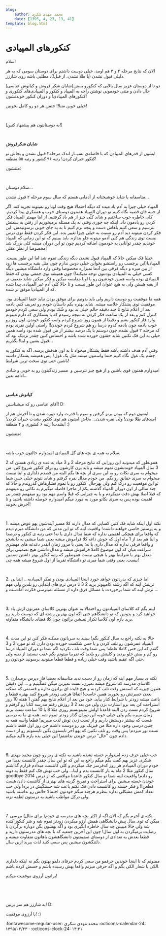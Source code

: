 ```yaml
---
blog:
    author: محمد مهدی شکری
    date: [1395, 4, 23, 13, 41]
template: blog.html
---
```

# کنکورهای المپیادی

<div class="cnt">
<p>سلام!</p>
<p>الان که نتایج مرحله ۲ و ۳ هم اومد، خیلی دوست داشتم برای دوستان سومی که به هر دلیلی قبول نشدن (یا طلا نشدن، از قبل!)، مطلبی باشه روی شاززز. </p>
<p>دو تا از دوستان عزیز سال بالایی که کنکورو بستن(شایان شکر فروش و کیانوش عباسی) حال دادن و متنی خودمونی نوشتن راجه به المپیاد و کنکور و المپیادی‌های کنکوری و کنکورهای المپیادی! و دوران کنکور خوندنشون!</p>
<p>خیلی خوبن متنا!! حتمن هر دو رو کامل بخونین! </p>
<p><br/></p>
<p>(به دوستانتون هم پیشنهاد کنین!)</p>
<p><br/></p>
<p><b>شایان شکرفروش</b></p>
<p>ایشون از قدرهای المپیادن که با فاصله‌ی بسیــار اندک مرحله۲ قبول نشدن و بجاش تو کنکور جبران کردن! رتبه ۹۶ کشور و رتبه ۵۵ منطقه!</p>
<p>متنشون:</p>
<p><br/></p>
<p>سلام دوستان...  </p>
<p>متاسفانه یا شاید خوشبختانه از آدمایی هستم که سال سوم مرحله ٢ قبول نشدن...</p>
<p>المپیاد خیلی چیزا به آدم یاد میده که دیگه احتمالا هیچ وقت اونا رو نمیتونه تجربه کنه. اگر از جنبه فان قضیه نگاه کنیم تو دوران المپیاد هممون دوستای خوب و همفکری پیدا کردیم. کلی خاطره خوب ساختیم و شاید کلّی چیز از هم یاد گرفتیم. از اینا مهمتر المپیاد فکر کردن رو یادمون داد. اینکه چه جوری وقتی به یک مسئله برمیخوریم از رفتن به سمتش نترسیم و سعی کنیم باهاش دست و پنجه نرم کنیم تا به یه جای خوبی برسونیمش. این فکر کردن میتونه دید آدم رو نسبت به خیلی چیزا تغییر بده. این فکر کردن فقط توی درس نیست توی زندگی هم کلی آدمو میتونه جلو بندازه. باید ببینیم که تو این زمانی که المپیاد خوندیم چقدر توانایی به خودمون اضافه کردیم چون تو این دوران میشه کلی بزرگ شد مخصوصا از نظر عقلی!</p>
<p>خیلیا فک میکنن حالا که المپیاد قبول نشدن دیگه زندگی تموم شد اما این طور نیست. المپیادیا(این برچسب رو راستشو بخواین خیلی دوس ندارم چون مثل بقیه برچسب ها زود از بین میره و دیگه فرقی بین آدما نمیزاره مخصوصا وقتی وارد دانشگاه میشین دیگه کسی خیلی به المپیادی بودنتون توجه نمیکنه!) چون همیشه توی جمعی بودن که فقط المپیادی بوده واسه همین خودشون رو با اونا مقایسه میکنن و فکر میکنن شاید ضعیف تر از بقیه هستن ولی به هیچ عنوان این طور نیست و تا حالا کلی آدم غیر المپیادی پیدا شده که از المپیادیا موفق تر شده.</p>
<p>همه ما موفقیت رو دوست داریم ولی باید بدونیم برای موفق بودن نباید حتما المپیادی بود. موفقیت توی پشتکار خلاصه میشه. شاید بهتره یکم داستان خودم رو تعریف کنم. یادمه بعد از اعلام نتایج تا چند دقیقه حالم خیلی بد بود و شُک بودم ولی سعی کردم خودمو کنترل کنم و بعد از یک ساعت فکر کردن به نتیجه رسیدم که با پشتکاری که دارم میتونم وارد فاز کنکور بشم و دقیقا از همون روز شروع کردم واسه کنکور خوندن. اون روز رو خوب یادمه چون یادمه کدوم درسا رو هم شروع کردم خوندن!! راستی اولین نفری بودم که مرحله ٢ قبول نشدم چون دوستم با یک درصد بیشتر از من قبول شده بود واسه همین خیلی به این فک نکنین شاید حقتون خورده شده باشه و احساس کنین چقدر نزدیک بود که قبول بشین و اینا! بگذریم...</p>
<p>وقتی آدم هدف داشته باشه فقط پشتکار میخواد تا به اون هدفش برسه. اگه به کنکور به چشم یک غول نگاه کنیم حتما واسمون میشه مثل یک غول!  پس همیشه پشتکار داشته باشین حتی توی سخت ترین شرایط!</p>
<p>امیدوارم همتون قوی باشین و از هیچ چیز نترسین و  مسیر زندگیتون رو به خوبی و شادی ادامه بدین...</p>
<p><br/></p>
<p><b>کیانوش عباسی</b></p>
<p>آقای عباسی رو که میشناسین! D:</p>
<p>ایشون دوم که بودن برنز گرفتن و سوم با قدرت وارد دوره شدن و تا آخرش هم از امیدهای طلا بودن! ولی نقره شدن... بجاش ایشون هم توی کنکور بشدت جبران کردن! بشدت! رتبه ۶ کشوری و ۴ منطقه! :)</p>
<p>متنشون:</p>
<p><br/></p>
<p>سلام به همه ی بچه های گل المپیادی امیدوارم حالتون خوب باشه.</p>
<p>همونطور که میدونید این روزایی که نتایج مرحله 2 و 3 میاد یه عده ی زیادی هستن که 2 3 سال المپیاد خوندنشون تموم میشه و باید برن کارشون رو برای کنکور شروع کنن. من میخوام یه سری نکات رو به این سری از بچه ها بگم البته من قصدم دلداری و اینا نیست میخوام یه سری حقایق رو بگم. من خودم مدال نقره گرفتم و شاید نتونم خیلی حس شما تو این موقعیت رو درک کنم ولی بهرحال  کنکور رو با تموم فشارهاش گذروندم و حالا که چند سالی از اون دوران المپیاد گذشته یکم از ماجرا فاصله میگیرم یه نکاتی رو میفهمم که قبلا اصلا بهش دقت نمیکردم و یا یه چیزایی که قبلا واسم مهم بود رو میفهمم چقدر بی اهمیت بوده پس یه سری نکاتو مورد به مورد میگم امیدوارم حوصله داشته باشید و تا آخرش بخونید!</p>
<p><br/></p>
<p>1. نکته اول اینکه شاید فک کنین کسایی که مدال دارند کلا مسیر آیندشون یهو عوض میشه و یه پرستیژ خاصی خواهند داشت! واقعیت اینه که تو این مدتی که من دانشگاه میرم دیدم که واقعا برای هیچکی اهمیتی نداره که شما مدال داری یا نه! حتی رتبه ی کنکور و درصدا و اینا هم بعد از 1 ماه اول که جوش داغه کلا فراموش میشه یعنی شما میشی یه دانشجو و واقعا فرقی نداره که مدال داری یا نه؛ یعنی با مرور زمان انقدر دغدغه های مهمتری سراغت میان که اون موضوع کاملا فراموش میشه و مدال داشتن هیچ تضمینی برای معدل بهتر یا شرایط بهتر یا هیچی نیست همونطور که رتبه کنکور بهتر داشتن تضمین نیست. یعنی وقتی شما میری تو دانشگاه تقریبا از اول شروع میشه همه چی!</p>
<p><br/></p>
<p>2. اما چیزی که بدردتون خواهد خورد اینجا المپیادی بودن و تفکر المپیادیه... ابتدایی ترینش اینه که اگه رشته کامپیوتر برید 2 3 تا درس ترم های ابتدایی رو بلدین ولی مهم ترش اینه که شما برخوردت با مسائل فرق داره از مسئله نمیترسی فکرت آمادست و ...</p>
<p><br/></p>
<p>3. اینم بگم که کلاسای المپیادتون رو احتمالا به عنوان بهترین کلاسای عمرتون ازش یاد خواهید کرد و بدونین که تو دانشگاهم حتی اگه اون بهترین رشته ای که دوست دارید رو برید بازم اون کلاسا تکرار نمیشن براتون چون کلا فضای دانشگاه متفاوته.</p>
<p><br/></p>
<p>4. حالا یه نکته راجع به سال کنکور بگم! ببینید یه سریاتون ممکنه فکر کنن تو این مدت المیپاد عمرشون رو تلف کردن و یا حس شکست خورده بودن دارن که تو مورد 2 و 3 گفتم که این حس کاملا غلطه! پس شما وقت تلف نکردید اگه شما تو دوران المپیاد درسا رو کم و بیش جلو بردید و کلیتش رو بلدید که تقریبا میتونم بگم عقب نیستید از بقیه ولی حتی اگه عقبم باشید وقت خیلی زیاده و قطعا قطعا میتونید برسونید خودتون رو.</p>
<p><br/></p>
<p>5. نکته ی بسیار مهم اینه که زمان رو از دست ندید متاسفانه بعضیا فاز دپرس برمیدارن کلاسای مدرسه که شروع میشه نمیرن، تست نمیزنن میگن غمگینیم و ... این دقیقن همون چیزیه که اسمش وقت تلف کردنه و هیچ فایده ای براتون نداره و قسمتی که ممکنه بعدن حسرتش رو بخورید همین جاست! اتفاقا هرچی زودتر شروع کنید بهتره قطعا و باعث میشه زودتر با شرایط کنار بیاید. خود من بعد از اعلام نتایج بهم گفتن 1 هفته 10 روز استراحت کن بعد برو استارت بزن ولی من بعد 2 3 روزش رفتم مدرسه کتابا رو گرفتم و شروع کردم تست زدن البته قاعدتا اولش نمیتونستم روزی مثلا 8 یا 10 ساعت تست بزنم زمان میبره یکم ولی خیلی خوبه این دوران گذار زودتر تموم شه. همه ی ما یه درسی هست که بیشتر دوستش داریم و از تست زدن توش لذت میبریم! قطعا واسه همه یه چنین درسی وجود داره مثلا من فیزیک نور رو دوست داشتم چن روز اول فقط داشتم تست نور میزدم! پس وقت رو تلف نکنین که یهو آخر تابستون بگین تابستونم رو از دست دادم چون "حال" درس خوندن نداشتم! این خیلی بده بازم تاکید میکنم.</p>
<p><br/></p>
<p>6. خب خیلی حرف زدم امیدوارم خسته نشده باشید یه نکته ی ریز رو چون محمد مهدی شکری عزیز بهم گفت بگم میگم راجع به این که تو این سال چقدر کانتست بدید! من خودم دوران المپیادم هر روز کدفرسز چک میکردم و کلی کانتست میدادم قرارم گذاشتم سال کنکور مثلا 2 ماه یه بار کانتست بدم و اینا... ولی خب تهش فک کنم فقط یه دونه goodbye 2014 رو دادم! واقعیت اینه شما تو سال کنکور قاعدتا مواقعی که از درس خوندن خسته میشین برای استراحت و تفریح گزینه های بهتری از کانتست دادن هست قطعن!! و فکر خسته رو کانتست دادن فک نکنم باعث شه خستگیش در بره! ولی خب تعداد کمش مشکلی نداره بنظرم هرچند میگم خودتون احتمالا حالش رو نداشته باشید ولی درکل مواظب باشید به درستون لطمه نزنه.</p>
<p><br/></p>
<p>7. نکته ی آخرم بگم که الان اگه از اکثر بچه های مدرسه ی خودم( برای مثال) بپرسی میگن که توی سال پیش دانشگاهی همش آرزو میکردن زودتر تموم شه و شر کنکور کنده شه ولی حالا میبینن چه سال خاطره انگیزی بود و اگه بهشون بگن دوباره برگردن با رضایت برمیگردن به اون سال! چون این آخرین جمعیه که با بچه های مدرستون دارید و قطعا بعدش یه تعدادی از دوستای صمیمتون دانشگاهشون باهاتون متفاوت میشه و دلتنگشون میشین پس سعی کنید لذت ببرید ازین سال.</p>
<p><br/></p>
<p>ممنونم که تا اینجا خوندین حرفمو من سعی کردم حرفای دلمو بهتون بگم نه اینکه دلداری الکی یا شعار الکی بگم و اگه حرفی میزنم واقعا بهش رسیده باشم و حسش کرده باشم.</p>
<p>براتون آرزوی موفقیت میکنم!</p>
<p><br/></p>
<p><br/></p>
<p>به شاززز هم سر بزنین! D:</p>
<p>با آرزوی موفقیت! :)</p>
</div>

<div class="blog-info" markdown>
<span class="blog-author">
:fontawesome-regular-user: محمد مهدی شکری
</span>
<span class="blog-date">
:octicons-calendar-24: ۱۳۹۵/۰۴/۲۳ · :octicons-clock-24: ۱۳:۴۱
</span>
</div>

